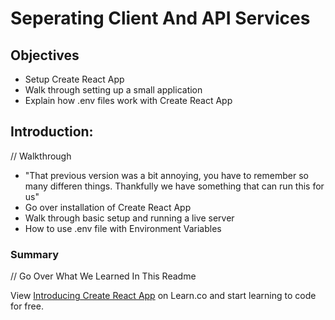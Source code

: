 # Seperating Client And API Services

## Objectives

* Setup Create React App
* Walk through setting up a small application
* Explain how .env files work with Create React App

## Introduction: 

// Walkthrough

- "That previous version was a bit annoying, you have to remember so many differen things. Thankfully we have something that can run this for us"
- Go over installation of Create React App
- Walk through basic setup and running a live server 
- How to use .env file with Environment Variables

### Summary

// Go Over What We Learned In This Readme

<p class='util--hide'>View <a href='https://learn.co/lessons/introducing-create-react-app'> Introducing Create React App</a> on Learn.co and start learning to code for free.</p>